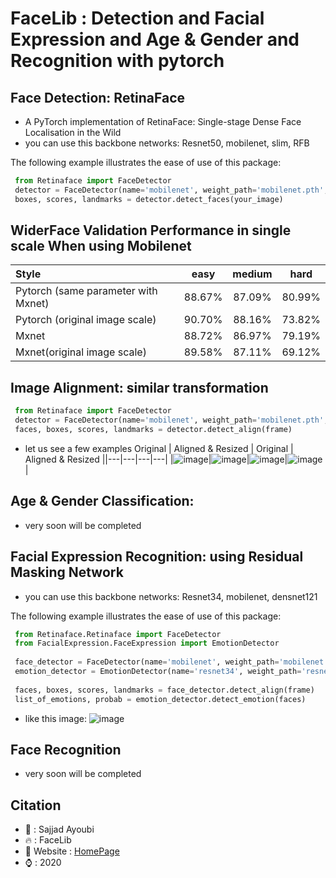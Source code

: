 # FaceLib : Detection and Facial Expression and Age & Gender and  Recognition with pytorch


## Face Detection: RetinaFace

- A PyTorch implementation of RetinaFace: Single-stage Dense Face Localisation in the Wild
 - you can use this backbone networks:
     Resnet50, mobilenet, slim, RFB
 
 
 
 The following example illustrates the ease of use of this package:
  ```python
   from Retinaface import FaceDetector
   detector = FaceDetector(name='mobilenet', weight_path='mobilenet.pth', device='cpu')
   boxes, scores, landmarks = detector.detect_faces(your_image)
  ```
  
## WiderFace Validation Performance in single scale When using Mobilenet
| Style | easy | medium | hard |
|:-|:-:|:-:|:-:|
| Pytorch (same parameter with Mxnet) | 88.67% | 87.09% | 80.99% |
| Pytorch (original image scale) | 90.70% | 88.16% | 73.82% |
| Mxnet | 88.72% | 86.97% | 79.19% |
| Mxnet(original image scale) | 89.58% | 87.11% | 69.12% |



## Image Alignment: similar transformation


  ```python
   from Retinaface import FaceDetector
   detector = FaceDetector(name='mobilenet', weight_path='mobilenet.pth', device='cuda')
   faces, boxes, scores, landmarks = detector.detect_align(frame)
  ```


- let us see a few examples
Original | Aligned & Resized | Original | Aligned & Resized ||---|---|---|---|
|![image](https://github.com/sajjjadayobi/FaceRec/blob/master/imgs/input1.jpg)|![image](https://github.com/sajjjadayobi/FaceRec/blob/master/imgs/res1.jpg)|![image](https://github.com/sajjjadayobi/FaceRec/blob/master/imgs/input2.jpg)|![image](https://github.com/sajjjadayobi/FaceRec/blob/master/imgs/res2.jpg)|



## Age & Gender Classification:
- very soon will be completed



## Facial Expression Recognition: using Residual Masking Network
- you can use this backbone networks:
    Resnet34, mobilenet, densnet121
  
    
 The following example illustrates the ease of use of this package:
  ```python
   from Retinaface.Retinaface import FaceDetector
   from FacialExpression.FaceExpression import EmotionDetector
   
   face_detector = FaceDetector(name='mobilenet', weight_path='mobilenet.pth', device='cuda')
   emotion_detector = EmotionDetector(name='resnet34', weight_path='resnet34.pth', device='cuda')
   
   faces, boxes, scores, landmarks = face_detector.detect_align(frame)
   list_of_emotions, probab = emotion_detector.detect_emotion(faces)
  ```
 
- like this image:
![image](https://github.com/sajjjadayobi/FaceRec/blob/master/imgs/expression.jpg)


## Face Recognition
- very soon will be completed


## Citation
- :raising_hand: : Sajjad Ayoubi
- :fire: : FaceLib
- :muscle: Website : [HomePage](https://github.com/sajjjadayobi/FaceLib/)
- :watch: : 2020
